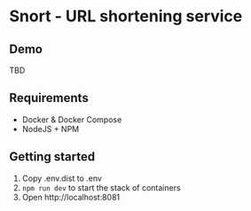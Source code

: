 # Snort - URL shortening service

## Demo

TBD

## Requirements
* Docker & Docker Compose
* NodeJS + NPM

## Getting started
1. Copy .env.dist to .env
2. `npm run dev` to start the stack of containers
3. Open http://localhost:8081
